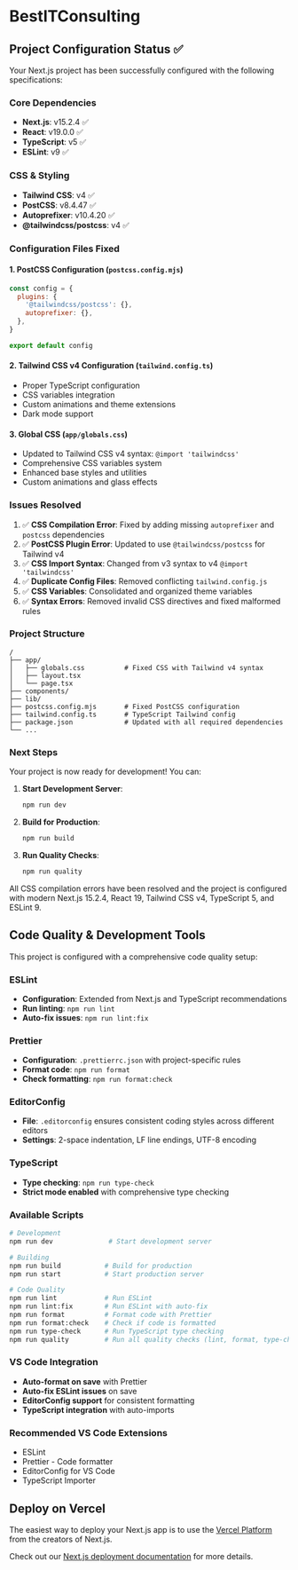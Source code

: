 # BestITConsulting

## Project Configuration Status ✅

Your Next.js project has been successfully configured with the following specifications:

### Core Dependencies

- **Next.js**: v15.2.4 ✅
- **React**: v19.0.0 ✅
- **TypeScript**: v5 ✅
- **ESLint**: v9 ✅

### CSS & Styling

- **Tailwind CSS**: v4 ✅
- **PostCSS**: v8.4.47 ✅
- **Autoprefixer**: v10.4.20 ✅
- **@tailwindcss/postcss**: v4 ✅

### Configuration Files Fixed

#### 1. PostCSS Configuration (`postcss.config.mjs`)

```javascript
const config = {
  plugins: {
    '@tailwindcss/postcss': {},
    autoprefixer: {},
  },
}

export default config
```

#### 2. Tailwind CSS v4 Configuration (`tailwind.config.ts`)

- Proper TypeScript configuration
- CSS variables integration
- Custom animations and theme extensions
- Dark mode support

#### 3. Global CSS (`app/globals.css`)

- Updated to Tailwind CSS v4 syntax: `@import 'tailwindcss'`
- Comprehensive CSS variables system
- Enhanced base styles and utilities
- Custom animations and glass effects

### Issues Resolved

1. ✅ **CSS Compilation Error**: Fixed by adding missing `autoprefixer` and `postcss` dependencies
2. ✅ **PostCSS Plugin Error**: Updated to use `@tailwindcss/postcss` for Tailwind v4
3. ✅ **CSS Import Syntax**: Changed from v3 syntax to v4 `@import 'tailwindcss'`
4. ✅ **Duplicate Config Files**: Removed conflicting `tailwind.config.js`
5. ✅ **CSS Variables**: Consolidated and organized theme variables
6. ✅ **Syntax Errors**: Removed invalid CSS directives and fixed malformed rules

### Project Structure

```tree
/
├── app/
│   ├── globals.css          # Fixed CSS with Tailwind v4 syntax
│   ├── layout.tsx
│   └── page.tsx
├── components/
├── lib/
├── postcss.config.mjs       # Fixed PostCSS configuration
├── tailwind.config.ts       # TypeScript Tailwind config
├── package.json             # Updated with all required dependencies
└── ...
```

### Next Steps

Your project is now ready for development! You can:

1. **Start Development Server**:

   ```bash
   npm run dev
   ```

2. **Build for Production**:

   ```bash
   npm run build
   ```

3. **Run Quality Checks**:

   ```bash
   npm run quality
   ```

All CSS compilation errors have been resolved and the project is configured with modern Next.js 15.2.4, React 19, Tailwind CSS v4, TypeScript 5, and ESLint 9.

## Code Quality & Development Tools

This project is configured with a comprehensive code quality setup:

### ESLint

- **Configuration**: Extended from Next.js and TypeScript recommendations
- **Run linting**: `npm run lint`
- **Auto-fix issues**: `npm run lint:fix`

### Prettier

- **Configuration**: `.prettierrc.json` with project-specific rules
- **Format code**: `npm run format`
- **Check formatting**: `npm run format:check`

### EditorConfig

- **File**: `.editorconfig` ensures consistent coding styles across different editors
- **Settings**: 2-space indentation, LF line endings, UTF-8 encoding

### TypeScript

- **Type checking**: `npm run type-check`
- **Strict mode enabled** with comprehensive type checking

### Available Scripts

```bash
# Development
npm run dev              # Start development server

# Building
npm run build           # Build for production
npm run start           # Start production server

# Code Quality
npm run lint            # Run ESLint
npm run lint:fix        # Run ESLint with auto-fix
npm run format          # Format code with Prettier
npm run format:check    # Check if code is formatted
npm run type-check      # Run TypeScript type checking
npm run quality         # Run all quality checks (lint, format, type-check)
```

### VS Code Integration

- **Auto-format on save** with Prettier
- **Auto-fix ESLint issues** on save
- **EditorConfig support** for consistent formatting
- **TypeScript integration** with auto-imports

### Recommended VS Code Extensions

- ESLint
- Prettier - Code formatter
- EditorConfig for VS Code
- TypeScript Importer

## Deploy on Vercel

The easiest way to deploy your Next.js app is to use the [Vercel Platform](https://vercel.com/new?utm_medium=default-template&filter=next.js&utm_source=create-next-app&utm_campaign=create-next-app-readme) from the creators of Next.js.

Check out our [Next.js deployment documentation](https://nextjs.org/docs/app/building-your-application/deploying) for more details.
